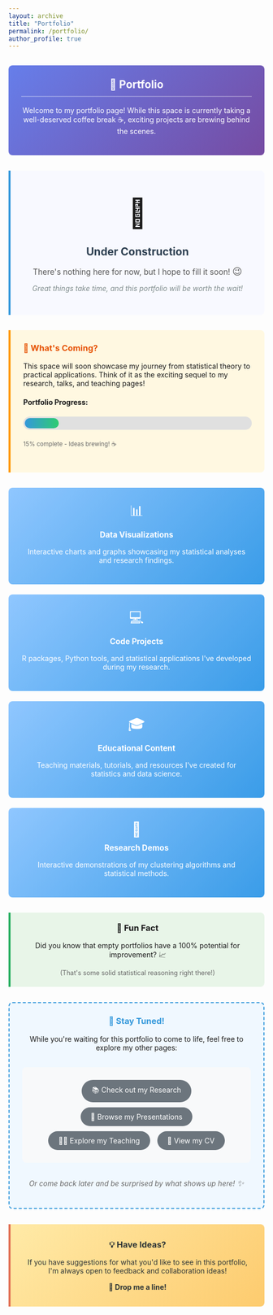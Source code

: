 ```yaml
---
layout: archive
title: "Portfolio"
permalink: /portfolio/
author_profile: true
---
```


<style>
.portfolio-intro {
  background: linear-gradient(135deg, #667eea 0%, #764ba2 100%);
  color: white;
  padding: 25px;
  border-radius: 8px;
  margin: 30px 0;
  text-align: center;
}

.portfolio-intro h2 {
  color: white;
  margin-top: 0;
  border-bottom: 2px solid rgba(255,255,255,0.3);
  padding-bottom: 10px;
}

.coming-soon-card {
  background: #f8f9ff;
  border-left: 4px solid #3498db;
  padding: 30px;
  margin: 30px 0;
  border-radius: 0 8px 8px 0;
  text-align: center;
  transition: transform 0.2s ease;
}

.coming-soon-card:hover {
  transform: translateX(5px);
}

.big-emoji {
  font-size: 4em;
  margin: 20px 0;
  animation: bounce 2s infinite;
}

@keyframes bounce {
  0%, 20%, 50%, 80%, 100% {
    transform: translateY(0);
  }
  40% {
    transform: translateY(-10px);
  }
  60% {
    transform: translateY(-5px);
  }
}

.future-plans {
  display: grid;
  grid-template-columns: repeat(auto-fit, minmax(250px, 1fr));
  gap: 20px;
  margin: 30px 0;
}

.plan-card {
  background: linear-gradient(135deg, #74b9ff, #0984e3);
  color: white;
  padding: 25px;
  border-radius: 8px;
  text-align: center;
  transition: transform 0.2s ease;
  opacity: 0.8;
}

.plan-card:hover {
  transform: translateY(-5px);
  opacity: 1;
}

.plan-card h4 {
  margin-top: 0;
  margin-bottom: 15px;
  font-size: 1.1em;
}

.plan-card .emoji {
  font-size: 2em;
  margin-bottom: 10px;
  display: block;
}

.teaser-section {
  background: #fff8e1;
  border-left: 4px solid #ff9800;
  padding: 25px;
  margin: 30px 0;
  border-radius: 0 8px 8px 0;
}

.teaser-section h3 {
  color: #e65100;
  margin-top: 0;
}

.progress-bar {
  background: #e0e0e0;
  border-radius: 25px;
  padding: 3px;
  margin: 20px 0;
}

.progress-fill {
  background: linear-gradient(90deg, #3498db, #2ecc71);
  height: 20px;
  border-radius: 22px;
  width: 15%;
  transition: width 0.3s ease;
  position: relative;
  overflow: hidden;
}

.progress-fill::after {
  content: '';
  position: absolute;
  top: 0;
  left: 0;
  bottom: 0;
  right: 0;
  background: linear-gradient(90deg, transparent, rgba(255,255,255,0.3), transparent);
  animation: shimmer 2s infinite;
}

@keyframes shimmer {
  0% {
    transform: translateX(-100%);
  }
  100% {
    transform: translateX(100%);
  }
}

.stay-tuned {
  background: #f0f8ff;
  border: 2px dashed #3498db;
  padding: 25px;
  margin: 30px 0;
  border-radius: 8px;
  text-align: center;
}

.external-links {
  background: #f8f9fa;
  padding: 20px;
  border-radius: 8px;
  margin: 30px 0;
  text-align: center;
}

.external-links a {
  display: inline-block;
  background: #6c757d;
  color: white;
  padding: 10px 20px;
  margin: 5px;
  border-radius: 25px;
  text-decoration: none;
  transition: background 0.3s ease;
}

.external-links a:hover {
  background: #495057;
  color: white;
}

.fun-fact {
  background: #e8f5e8;
  border-left: 4px solid #27ae60;
  padding: 20px;
  margin: 25px 0;
  border-radius: 0 8px 8px 0;
  text-align: center;
}

.rotating-text {
  display: inline-block;
  animation: rotate 4s linear infinite;
}

@keyframes rotate {
  from {
    transform: rotate(0deg);
  }
  to {
    transform: rotate(360deg);
  }
}
</style>

<div class="portfolio-intro">
  <h2>🎨 Portfolio</h2>
  <p>Welcome to my portfolio page! While this space is currently taking a well-deserved coffee break ☕, exciting projects are brewing behind the scenes.</p>
</div>

<div class="coming-soon-card">
  <div class="big-emoji">🚧</div>
  <h2 style="color: #2c3e50; margin-bottom: 15px;">Under Construction</h2>
  <p style="font-size: 1.1em; color: #555; margin-bottom: 10px;">
    There's nothing here for now, but I hope to fill it soon! <span style="font-size: 1.2em;">😉</span>
  </p>
  <p style="color: #7f8c8d; font-style: italic;">
    Great things take time, and this portfolio will be worth the wait!
  </p>
</div>

<div class="teaser-section">
  <h3>🔮 What's Coming?</h3>
  <p>This space will soon showcase my journey from statistical theory to practical applications. Think of it as the exciting sequel to my research, talks, and teaching pages!</p>
  
  <div style="margin: 20px 0;">
    <strong>Portfolio Progress:</strong>
    <div class="progress-bar">
      <div class="progress-fill"></div>
    </div>
    <small style="color: #666;">15% complete - Ideas brewing! ☕</small>
  </div>
</div>

<div class="future-plans">
  <div class="plan-card">
    <span class="emoji">📊</span>
    <h4>Data Visualizations</h4>
    <p>Interactive charts and graphs showcasing my statistical analyses and research findings.</p>
  </div>
  
  <div class="plan-card">
    <span class="emoji">💻</span>
    <h4>Code Projects</h4>
    <p>R packages, Python tools, and statistical applications I've developed during my research.</p>
  </div>
  
  <div class="plan-card">
    <span class="emoji">🎓</span>
    <h4>Educational Content</h4>
    <p>Teaching materials, tutorials, and resources I've created for statistics and data science.</p>
  </div>
  
  <div class="plan-card">
    <span class="emoji">🔬</span>
    <h4>Research Demos</h4>
    <p>Interactive demonstrations of my clustering algorithms and statistical methods.</p>
  </div>
</div>

<div class="fun-fact">
  <h3 style="margin-top: 0;">🎯 Fun Fact</h3>
  <p>Did you know that empty portfolios have a 100% potential for improvement? <span class="rotating-text">📈</span></p>
  <p style="margin-bottom: 0; color: #666; font-size: 0.9em;">
    (That's some solid statistical reasoning right there!)
  </p>
</div>

<div class="stay-tuned">
  <h3 style="color: #3498db; margin-top: 0;">📡 Stay Tuned!</h3>
  <p style="margin-bottom: 15px;">
    While you're waiting for this portfolio to come to life, feel free to explore my other pages:
  </p>
  
  <div class="external-links">
    <a href="/research/">📚 Check out my Research</a>
    <a href="/talks/">🎤 Browse my Presentations</a>
    <a href="/teaching/">👨‍🏫 Explore my Teaching</a>
    <a href="/cv/">📄 View my CV</a>
  </div>
  
  <p style="color: #666; font-style: italic; margin-top: 15px;">
    Or come back later and be surprised by what shows up here! <span style="font-size: 1.2em;">✨</span>
  </p>
</div>

<div class="coming-soon-card" style="background: linear-gradient(135deg, #ffeaa7, #fdcb6e); border-left: 4px solid #e17055;">
  <h3 style="color: #2d3436; margin-top: 0;">💡 Have Ideas?</h3>
  <p style="color: #2d3436;">
    If you have suggestions for what you'd like to see in this portfolio, 
    I'm always open to feedback and collaboration ideas!
  </p>
  <div style="margin-top: 15px;">
    <a href="mailto:francesco.amato@univ-lyon2.fr" style="color: #2d3436; text-decoration: none; font-weight: bold;">
      📧 Drop me a line!
    </a>
  </div>
</div>
